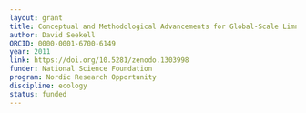```yaml
---
layout: grant
title: Conceptual and Methodological Advancements for Global-Scale Limnological Research
author: David Seekell
ORCID: 0000-0001-6700-6149
year: 2011
link: https://doi.org/10.5281/zenodo.1303998
funder: National Science Foundation
program: Nordic Research Opportunity
discipline: ecology
status: funded
---
```

